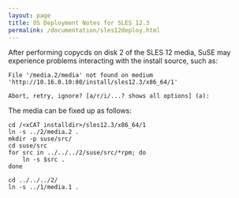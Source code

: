 ```yaml
---
layout: page
title: OS Deployment Notes for SLES 12.3
permalink: /documentation/sles12deploy.html
---
```



After performing copycds on disk 2 of the SLES 12 media, SuSE may experience problems interacting with the install source, such as:                                                             

```
File '/media.2/media' not found on medium                       
'http://10.16.0.10:80/install/sles12.3/x86_64/1'                
                                                                
Abort, retry, ignore? [a/r/i/...? shows all options] (a):
```

The media can be fixed up as follows:                           

```
cd /<xCAT installdir>/sles12.3/x86_64/1                                   
ln -s ../2/media.2 .                                            
mkdir -p suse/src/                                              
cd suse/src                                                     
for src in ../../../2/suse/src/*rpm; do                         
    ln -s $src .                                                
done                                                            
                                                                
cd ../../../2/                                                  
ln -s ../1/media.1 .
```
